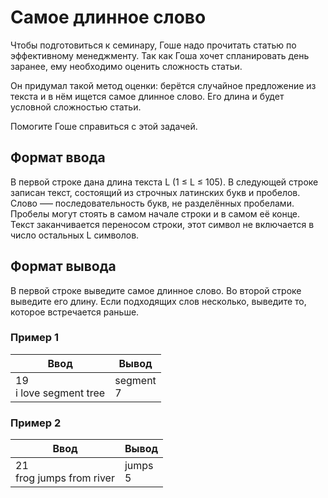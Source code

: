 # Самое длинное слово

Чтобы подготовиться к семинару, Гоше надо прочитать статью по эффективному менеджменту. Так как Гоша хочет спланировать
день заранее, ему необходимо оценить сложность статьи.

Он придумал такой метод оценки: берётся случайное предложение из текста и в нём ищется самое длинное слово.
Его длина и будет условной сложностью статьи.

Помогите Гоше справиться с этой задачей.

## Формат ввода

В первой строке дана длина текста L (1 ≤ L ≤ 105). В следующей строке записан текст, состоящий из строчных латинских букв
и пробелов. Слово —– последовательность букв, не разделённых пробелами. Пробелы могут стоять в самом начале строки и в самом её конце.
Текст заканчивается переносом строки, этот символ не включается в число остальных L символов.

## Формат вывода

В первой строке выведите самое длинное слово. Во второй строке выведите его длину. Если подходящих слов несколько, выведите то,
которое встречается раньше.

### Пример 1

| Ввод                        | Вывод         |
|-----------------------------|---------------|
| 19<br/> i love segment tree | segment<br/>7 |

### Пример 2

| Ввод                           | Вывод       |
|--------------------------------|-------------|
| 21<br/> frog jumps from river  | jumps<br/>5 |